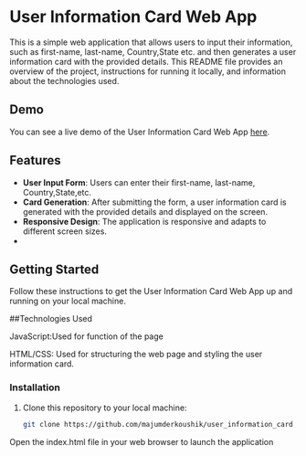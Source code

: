 # User Information Card Web App



This is a simple web application that allows users to input their information, such as first-name, last-name, Country,State etc. and then generates a user information card with the provided details. This README file provides an overview of the project, instructions for running it locally, and information about the technologies used.


## Demo

You can see a live demo of the User Information Card Web App [here](https://majumderkoushik.github.io/user_information_card/).

## Features

- **User Input Form**: Users can enter their first-name, last-name, Country,State,etc.
- **Card Generation**: After submitting the form, a user information card is generated with the provided details and displayed on the screen.
- **Responsive Design**: The application is responsive and adapts to different screen sizes.
- 

## Getting Started

Follow these instructions to get the User Information Card Web App up and running on your local machine.

##Technologies Used


JavaScript:Used for function of the page




HTML/CSS: Used for structuring the web page and styling the user information card.



### Installation

1. Clone this repository to your local machine:

   ```bash
   git clone https://github.com/majumderkoushik/user_information_card

   
Open the index.html file in your web browser to launch the application
